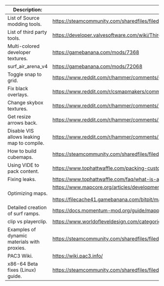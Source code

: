 
| Description:                                | Link(s):                                                                                                                                                     |
| ------------------------------------------- | ------------------------------------------------------------------------------------------------------------------------------------------------------------ |
| List of Source modding tools.               | https://steamcommunity.com/sharedfiles/filedetails/?id=3145444528                                                                                            |
| List of third party tools.                  | https://developer.valvesoftware.com/wiki/Third_Party_Tools                                                                                                   |
| Multi-colored developer textures.           | https://gamebanana.com/mods/7368                                                                                                                             |
| surf_air_arena_v4                           | https://gamebanana.com/mods/72068                                                                                                                            |
| Toggle snap to grid.                        | https://www.reddit.com/r/hammer/comments/etvpqt/snap_to_grid_not_working/                                                                                    |
| Fix black overlays.                         | https://www.reddit.com/r/csmapmakers/comments/ar6vxk/overlays_appearing_black/                                                                               |
| Change skybox textures.                     | https://www.reddit.com/r/hammer/comments/1gd8uj3/how_to_change_skybox_textures/                                                                              |
| Get resize arrows back.                     | https://www.reddit.com/r/hammer/comments/13o640x/how_do_i_get_the_moveresizerotate_arrows_back_in/                                                           |
| Disable VIS allows leaking map to compile.  | https://www.reddit.com/r/hammer/comments/1cdwcav/command_failed_with_return_code_0x1/                                                                        |
| How to build cubemaps.                      | https://steamcommunity.com/sharedfiles/filedetails/?id=861820969                                                                                             |
| Using VIDE to pack content.                 | https://www.tophattwaffle.com/packing-custom-content-using-vide-in-steampipe/                                                                                |
| Fixing leaks.                               | https://www.tophattwaffle.com/faq/what-is-a-leak-and-how-do-i-fix-it/                                                                                        |
| Optimizing maps.                            | https://www.mapcore.org/articles/development/optimizing-an-open-map-in-source-engine-r88/<br><br>https://filecache41.gamebanana.com/bitpit/man_vs_engine.pdf |
| Detailed creation of surf ramps.            | https://docs.momentum-mod.org/guide/mapping/create_surf_ramps/                                                                                               |
| clip vs playerclip.                         | https://www.worldofleveldesign.com/categories/csgo-tutorials/csgo-clip-vs-playerclip.php                                                                     |
| Examples of dynamic materials with proxies. | https://steamcommunity.com/sharedfiles/filedetails/?id=2914489775                                                                                            |
| PAC3 Wiki.                                  | https://wiki.pac3.info/                                                                                                                                      |
| x86-64 Beta fixes (Linux) guide.            | https://steamcommunity.com/sharedfiles/filedetails/?id=2838441015                                                                                            |


